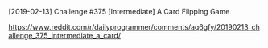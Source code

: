 [2019-02-13] Challenge #375 [Intermediate] A Card Flipping Game

https://www.reddit.com/r/dailyprogrammer/comments/aq6gfy/20190213_challenge_375_intermediate_a_card/
